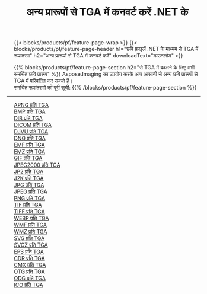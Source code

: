 ﻿---
title: अन्य प्रारूपों से TGA में कनवर्ट करें .NET के 
weight: 3920
url: /hi/net/conversion/to/tga 
lang: hi
langdirlevel: 2
locales: zh-hans,ja,it,ru,de,es,fr,nl,id,lt,pl,pt,vi,tr,ko,zh-hant,ar,hi,th,sv,cs,uk,he
description: Aspose.Imaging का उपयोग करके आप अन्य प्रारूपों से TGA में आसानी से रूपांतरित कर सकते हैं
---

{{< blocks/products/pf/feature-page-wrap >}}
{{< blocks/products/pf/feature-page-header h1="छवि फ़ाइलें .NET के माध्यम से TGA में रूपांतरण" h2="अन्य प्रारूपों से TGA में कनवर्ट करें" downloadText="डाउनलोड" >}}


{{% blocks/products/pf/feature-page-section  h2="से TGA में बदलने के लिए सभी समर्थित छवि प्रारूप" %}}
Aspose.Imaging का उपयोग करके आप आसानी से अन्य छवि प्रारूपों से TGA में परिवर्तित कर सकते हैं।
<br/>
समर्थित रूपांतरणों की पूरी सूची:
{{% /blocks/products/pf/feature-page-section %}}
<div class="container-fluid productfamilypage bg-gray">
    <div class="convertypes bg-gray agp-content section">
        <div class="container">
		<hr style="margin-left:-20px;"/>
		<div class="row other-converters">
		    <div class='col-md-2 other-converter remove-lp remove-rp'><a href="/imaging/hi/net/conversion/apng-to-tga" >APNG प्रति TGA</a></div>
<div class='col-md-2 other-converter remove-lp remove-rp'><a href="/imaging/hi/net/conversion/bmp-to-tga" >BMP प्रति TGA</a></div>
<div class='col-md-2 other-converter remove-lp remove-rp'><a href="/imaging/hi/net/conversion/dib-to-tga" >DIB प्रति TGA</a></div>
<div class='col-md-2 other-converter remove-lp remove-rp'><a href="/imaging/hi/net/conversion/dicom-to-tga" >DICOM प्रति TGA</a></div>
<div class='col-md-2 other-converter remove-lp remove-rp'><a href="/imaging/hi/net/conversion/djvu-to-tga" >DJVU प्रति TGA</a></div>
<div class='col-md-2 other-converter remove-lp remove-rp'><a href="/imaging/hi/net/conversion/dng-to-tga" >DNG प्रति TGA</a></div>
<div class='col-md-2 other-converter remove-lp remove-rp'><a href="/imaging/hi/net/conversion/emf-to-tga" >EMF प्रति TGA</a></div>
<div class='col-md-2 other-converter remove-lp remove-rp'><a href="/imaging/hi/net/conversion/emz-to-tga" >EMZ प्रति TGA</a></div>
<div class='col-md-2 other-converter remove-lp remove-rp'><a href="/imaging/hi/net/conversion/gif-to-tga" >GIF प्रति TGA</a></div>
<div class='col-md-2 other-converter remove-lp remove-rp'><a href="/imaging/hi/net/conversion/jpeg2000-to-tga" >JPEG2000 प्रति TGA</a></div>
<div class='col-md-2 other-converter remove-lp remove-rp'><a href="/imaging/hi/net/conversion/jp2-to-tga" >JP2 प्रति TGA</a></div>
<div class='col-md-2 other-converter remove-lp remove-rp'><a href="/imaging/hi/net/conversion/j2k-to-tga" >J2K प्रति TGA</a></div>
<div class='col-md-2 other-converter remove-lp remove-rp'><a href="/imaging/hi/net/conversion/jpg-to-tga" >JPG प्रति TGA</a></div>
<div class='col-md-2 other-converter remove-lp remove-rp'><a href="/imaging/hi/net/conversion/jpeg-to-tga" >JPEG प्रति TGA</a></div>
<div class='col-md-2 other-converter remove-lp remove-rp'><a href="/imaging/hi/net/conversion/png-to-tga" >PNG प्रति TGA</a></div>
<div class='col-md-2 other-converter remove-lp remove-rp'><a href="/imaging/hi/net/conversion/tif-to-tga" >TIF प्रति TGA</a></div>
<div class='col-md-2 other-converter remove-lp remove-rp'><a href="/imaging/hi/net/conversion/tiff-to-tga" >TIFF प्रति TGA</a></div>
<div class='col-md-2 other-converter remove-lp remove-rp'><a href="/imaging/hi/net/conversion/webp-to-tga" >WEBP प्रति TGA</a></div>
<div class='col-md-2 other-converter remove-lp remove-rp'><a href="/imaging/hi/net/conversion/wmf-to-tga" >WMF प्रति TGA</a></div>
<div class='col-md-2 other-converter remove-lp remove-rp'><a href="/imaging/hi/net/conversion/wmz-to-tga" >WMZ प्रति TGA</a></div>
<div class='col-md-2 other-converter remove-lp remove-rp'><a href="/imaging/hi/net/conversion/svg-to-tga" >SVG प्रति TGA</a></div>
<div class='col-md-2 other-converter remove-lp remove-rp'><a href="/imaging/hi/net/conversion/svgz-to-tga" >SVGZ प्रति TGA</a></div>
<div class='col-md-2 other-converter remove-lp remove-rp'><a href="/imaging/hi/net/conversion/eps-to-tga" >EPS प्रति TGA</a></div>
<div class='col-md-2 other-converter remove-lp remove-rp'><a href="/imaging/hi/net/conversion/cdr-to-tga" >CDR प्रति TGA</a></div>
<div class='col-md-2 other-converter remove-lp remove-rp'><a href="/imaging/hi/net/conversion/cmx-to-tga" >CMX प्रति TGA</a></div>
<div class='col-md-2 other-converter remove-lp remove-rp'><a href="/imaging/hi/net/conversion/otg-to-tga" >OTG प्रति TGA</a></div>
<div class='col-md-2 other-converter remove-lp remove-rp'><a href="/imaging/hi/net/conversion/odg-to-tga" >ODG प्रति TGA</a></div>
<div class='col-md-2 other-converter remove-lp remove-rp'><a href="/imaging/hi/net/conversion/ico-to-tga" >ICO प्रति TGA</a></div>
                </div>
        </div>
    </div>
</div>
<br/>

